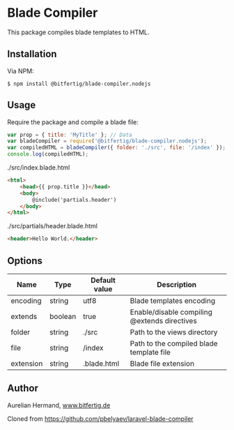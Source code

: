 # Blade Compiler

This package compiles blade templates to HTML.

## Installation

Via NPM:
```console
$ npm install @bitfertig/blade-compiler.nodejs
```

## Usage

Require the package and compile a blade file:
```js
var prop = { title: 'MyTitle' }; // Data
var bladeCompiler = require('@bitfertig/blade-compiler.nodejs');
var compiledHTML = bladeCompiler({ folder: './src', file: '/index' });
console.log(compiledHTML);
```

./src/index.blade.html
```html
<html>
    <head>{{ prop.title }}</head>
    <body>
        @include('partials.header')
    </body>
</html>
```

./src/partials/header.blade.html
```html
<header>Hello World.</header>
```

## Options

| Name | Type | Default value | Description |
|---|---|---|---|
| encoding | string | utf8 | Blade templates encoding |
| extends | boolean | true | Enable/disable compiling @extends directives |
| folder | string | ./src | Path to the views directory |
| file | string | /index | Path to the compiled blade template file |
| extension | string | .blade.html | Blade file extension |


## Author
Aurelian Hermand, www.bitfertig.de

Cloned from https://github.com/pbelyaev/laravel-blade-compiler
